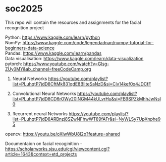 # soc2025
This repo will contain the resources and assignments for the facial recognition project 

Python: https://www.kaggle.com/learn/python  
NumPy: https://www.kaggle.com/code/legendadnan/numpy-tutorial-for-beginners-data-science    
Pandas: https://www.kaggle.com/learn/pandas  
Data visualisation: https://www.kaggle.com/learn/data-visualization  
pytorch: https://www.youtube.com/watch?v=GIsg-ZUy0MY&ab_channel=freeCodeCamp.org  
1. Neural Networks 
https://youtube.com/playlist?list=PLuhqtP7jdD8CftMk831qdE8BlIteSaNzD&si=Clv14kef0x4JDCfF


2. Convolutional Neural Networks 
https://youtube.com/playlist?list=PLuhqtP7jdD8CD6rOWy20INGM44kULvrHu&si=FB9SPZkMhhJwNsl0



3. Recurrent neural Networks 
https://youtube.com/playlist?list=PLuhqtP7jdD8ARBnzj8SZwNFhwWT89fAFr&si=NyWLSy7UpXnphe95

opencv: https://youtu.be/oXlwWbU8l2o?feature=shared

Documentaion on facial recoginition - https://scholarworks.sjsu.edu/cgi/viewcontent.cgi?article=1643&context=etd_projects

